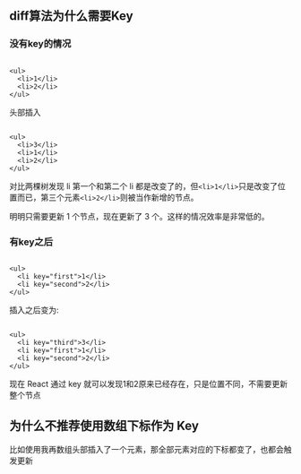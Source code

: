 ## diff算法为什么需要Key

### 没有key的情况

```

<ul>
  <li>1</li>
  <li>2</li>
</ul>

```

头部插入

```

<ul>
  <li>3</li>
  <li>1</li>
  <li>2</li>
</ul>

```

对比两棵树发现 li 第一个和第二个 li 都是改变了的，但`<li>1</li>`只是改变了位置而已，第三个元素`<li>2</li>`则被当作新增的节点。 

明明只需要更新 1 个节点，现在更新了 3 个。这样的情况效率是非常低的。

### 有key之后

```

<ul>
  <li key="first">1</li>
  <li key="second">2</li>
</ul>

```
插入之后变为:

```

<ul>
  <li key="third">3</li>
  <li key="first">1</li>
  <li key="second">2</li>
</ul>

```
现在 React 通过 key 就可以发现1和2原来已经存在，只是位置不同，不需要更新整个节点

## 为什么不推荐使用数组下标作为 Key

比如使用我再数组头部插入了一个元素，那全部元素对应的下标都变了，也都会触发更新

